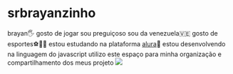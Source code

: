 # srbrayanzinho
brayan🖐️
gosto de jogar 
sou preguiçoso
sou da venezuela🇻🇪
gosto de esportes⚽🏀🏐
estou estudando na plataforma [alura](www.alura.com.br)📘
estou desenvolvendo na linguagem do javascript
utilizo este espaço para minha organização e compartilhamento dos meus projeto
![](https://media1.tenor.com/m/HBX5v-RgQJgAAAAd/anime-ayanokoji.gif)
